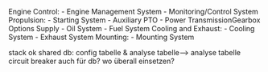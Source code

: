 Engine Control: 
    - Engine Management System
    - Monitoring/Control System
Propulsion: 
    - Starting System
    - Auxiliary PTO
    - Power TransmissionGearbox Options
Supply
    - Oil System
    - Fuel System
Cooling and Exhaust: 
    - Cooling System
    - Exhaust System
Mounting: 
    - Mounting System

stack ok
shared db: config tabelle & analyse tabelle--> analyse tabelle
circuit breaker auch für db? wo überall einsetzen?